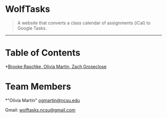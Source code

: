 # WolfTasks
> A website that converts a class calendar of assignments (iCal) to Google Tasks.
<hr>

# Table of Contents
*[Brooke Raschke, Olivia Martin, Zach Groseclose](#3)

# <a name="team-members"><a/>Team Members
*"Olivia Martin" <ogmartin@ncsu.edu>

Gmail: wolftasks.ncsu@gmail.com
